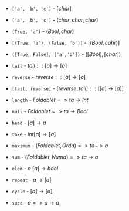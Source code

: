 -   `['a', 'b', 'c']`  - $[char]$
-   `('a', 'b', 'c')` - $(char, char, char)$
-   `(True, 'a')` - $(Bool, char)$
-   `[(True, 'a'), (False, 'b')]` - $[(Bool, cahr)]$
-   `([True, False], ['a','b'])` - $([Bool],[char])$ 
-   `tail` - $tail :: [a] \rightarrow [a]$
-   `reverse` - $reverse :: [a] \rightarrow [a]$
-   `[tail, reverse]` - $[reverse, tail] :: [[a] \rightarrow [a]]$

-   `length` - $Foldable t => t a \rightarrow Int$
-   `null` - $Foldable t => t a \rightarrow Bool$
-   `head` - $[a] \rightarrow a$
-   `take` - $int [a] \rightarrow [a]$
-   `maximum` - $(Foldable t, Ord a) => t a -> a$
-   `sum` - $(Foldable t, Num a) => t a \rightarrow a$
-   `elem` - $a ~[a] \rightarrow bool$
-   `repeat` - $a \rightarrow [a]$
-   `cycle` - $[a] \rightarrow [a]$
-   `succ` - $a => a \rightarrow a$

